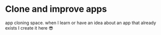 # Clone and improve apps
app cloning space. when I learn or have an idea about an app that already exists I create it here 😎
